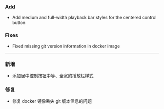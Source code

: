 ### Add

- Add medium and full-width playback bar styles for the centered control button

### Fixes

- Fixed missing git version information in docker image

---

### 新增

- 添加居中控制按钮中等、全宽的播放栏样式

### 修复

- 修复 docker 镜像丢失 git 版本信息的问题
